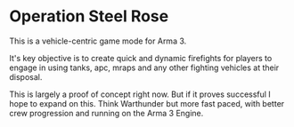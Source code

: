 # Operation Steel Rose
This is a vehicle-centric game mode for Arma 3.

It's key objective is to create quick and dynamic firefights for players to engage in using tanks, apc, mraps and any other fighting vehicles at their disposal.


This is largely a proof of concept right now. But if it proves successful I hope to expand on this.
Think Warthunder but more fast paced, with better crew progression and running on the Arma 3 Engine.
